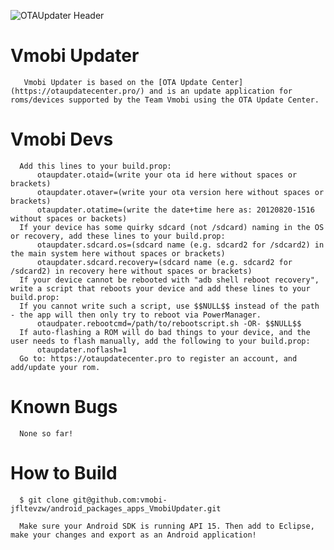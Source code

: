 ![OTAUpdater Header](http://img.vmobi.us/logo.png)



 Vmobi Updater
==========

       Vmobi Updater is based on the [OTA Update Center](https://otaupdatecenter.pro/) and is an update application for roms/devices supported by the Team Vmobi using the OTA Update Center.

Vmobi Devs
==========
      Add this lines to your build.prop:
          otaupdater.otaid=(write your ota id here without spaces or brackets)
          otaupdater.otaver=(write your ota version here without spaces or brackets)
          otaupdater.otatime=(write the date+time here as: 20120820-1516 without spaces or backets)
      If your device has some quirky sdcard (not /sdcard) naming in the OS or recovery, add these lines to your build.prop:
          otaupdater.sdcard.os=(sdcard name (e.g. sdcard2 for /sdcard2) in the main system here without spaces or brackets)
          otaupdater.sdcard.recovery=(sdcard name (e.g. sdcard2 for /sdcard2) in recovery here without spaces or brackets)
      If your device cannot be rebooted with "adb shell reboot recovery", write a script that reboots your device and add these lines to your build.prop:
      If you cannot write such a script, use $$NULL$$ instead of the path - the app will then only try to reboot via PowerManager.
          otaudpater.rebootcmd=/path/to/rebootscript.sh -OR- $$NULL$$
      If auto-flashing a ROM will do bad things to your device, and the user needs to flash manually, add the following to your build.prop:
          otaupdater.noflash=1
      Go to: https://otaupdatecenter.pro to register an account, and add/update your rom.

Known Bugs
==========
      None so far!


How to Build
==========
      $ git clone git@github.com:vmobi-jfltevzw/android_packages_apps_VmobiUpdater.git
      
      Make sure your Android SDK is running API 15. Then add to Eclipse, make your changes and export as an Android application!
